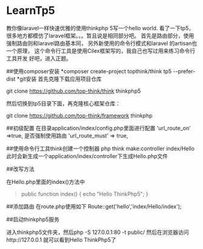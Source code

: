 # LearnTp5
教你像laravel一样快速优雅的使用thinkphp 5写一个hello world.
看了一下tp5，很多地方都模仿了laravel框架。。。暂且说是相同部分吧。
首先是路由部分，使用强制路由则和laravel路由基本同，
另外新使用的命令行模式和laravel 的artisan也一个原理，
这个命令行工具是使用Cilex框架写的，我自己也写过用来练习命令行工具开发
好吧，进入正题。

##使用composer安装
*composer create-project topthink/think tp5  --prefer-dist
*git安装
首先克隆下载应用项目仓库

git clone https://github.com/top-think/think thinkphp5

然后切换到tp5目录下面，再克隆核心框架仓库：

git clone https://github.com/top-think/framework thinkphp

##初级配置
在目录application/index/config.php里面进行配置
'url_route_on' =>true,
是否强制使用路由
'url_route_must' => true,

##使用命令行工具think创建一个控制器
php think make:controller index/Hello
此时会新生成一个application/index/controller下生成Hello.php文件

##改写方法

在Hello.php里面的index()方法中
>public function index()
    {
        echo "Hello ThinkPhp5";
    }

##添加路由
在route.php使用如下
Route::get('hello','index/Hello/index');

##启动thinkphp5服务

进入thinkphp5文件夹，然后php -S 127.0.0.1:80 -t public/
然后在浏览器访问http://127.0.0.1 就可以看到Hello ThinkPhp5了
